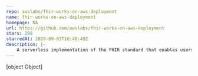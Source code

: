 ```yaml
---
repo: awslabs/fhir-works-on-aws-deployment
name: fhir-works-on-aws-deployment
homepage: NA
url: https://github.com/awslabs/fhir-works-on-aws-deployment
stars: 298
starredAt: 2020-09-03T16:48:40Z
description: |-
    A serverless implementation of the FHIR standard that enables users to focus more on their business needs/uniqueness rather than the FHIR specification
---
```


[object Object]
